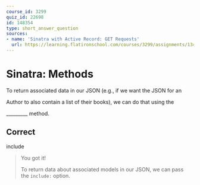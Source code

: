 ```yaml
---
course_id: 3299
quiz_id: 22698
id: 148354
type: short_answer_question
sources:
- name: 'Sinatra with Active Record: GET Requests'
  url: https://learning.flatironschool.com/courses/3299/assignments/134041?module_item_id=278733
---
```


# Sinatra: Methods

To return associated data in our JSON (e.g., if we want the JSON for an

Author to also contain a list of their books), we can do that using the

\_\_\_\_\_\_\_\_\_ method.

## Correct

include

> You got it!
> 
> To return data about associated models in our JSON, we can pass
> the&nbsp;`include:`&nbsp;option.
